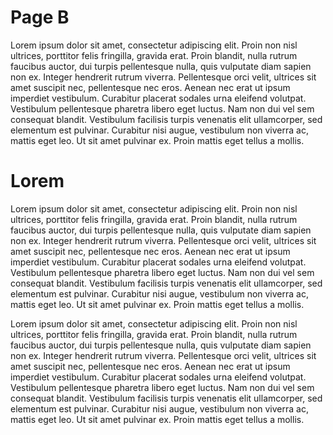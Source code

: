 # Page B

Lorem ipsum dolor sit amet, consectetur adipiscing elit. Proin non nisl ultrices, porttitor felis fringilla, gravida erat. Proin blandit, nulla rutrum faucibus auctor, dui turpis pellentesque nulla, quis vulputate diam sapien non ex. Integer hendrerit rutrum viverra. Pellentesque orci velit, ultrices sit amet suscipit nec, pellentesque nec eros. Aenean nec erat ut ipsum imperdiet vestibulum. Curabitur placerat sodales urna eleifend volutpat. Vestibulum pellentesque pharetra libero eget luctus. Nam non dui vel sem consequat blandit. Vestibulum facilisis turpis venenatis elit ullamcorper, sed elementum est pulvinar. Curabitur nisi augue, vestibulum non viverra ac, mattis eget leo. Ut sit amet pulvinar ex. Proin mattis eget tellus a mollis.

# Lorem

Lorem ipsum dolor sit amet, consectetur adipiscing elit. Proin non nisl ultrices, porttitor felis fringilla, gravida erat. Proin blandit, nulla rutrum faucibus auctor, dui turpis pellentesque nulla, quis vulputate diam sapien non ex. Integer hendrerit rutrum viverra. Pellentesque orci velit, ultrices sit amet suscipit nec, pellentesque nec eros. Aenean nec erat ut ipsum imperdiet vestibulum. Curabitur placerat sodales urna eleifend volutpat. Vestibulum pellentesque pharetra libero eget luctus. Nam non dui vel sem consequat blandit. Vestibulum facilisis turpis venenatis elit ullamcorper, sed elementum est pulvinar. Curabitur nisi augue, vestibulum non viverra ac, mattis eget leo. Ut sit amet pulvinar ex. Proin mattis eget tellus a mollis.

Lorem ipsum dolor sit amet, consectetur adipiscing elit. Proin non nisl ultrices, porttitor felis fringilla, gravida erat. Proin blandit, nulla rutrum faucibus auctor, dui turpis pellentesque nulla, quis vulputate diam sapien non ex. Integer hendrerit rutrum viverra. Pellentesque orci velit, ultrices sit amet suscipit nec, pellentesque nec eros. Aenean nec erat ut ipsum imperdiet vestibulum. Curabitur placerat sodales urna eleifend volutpat. Vestibulum pellentesque pharetra libero eget luctus. Nam non dui vel sem consequat blandit. Vestibulum facilisis turpis venenatis elit ullamcorper, sed elementum est pulvinar. Curabitur nisi augue, vestibulum non viverra ac, mattis eget leo. Ut sit amet pulvinar ex. Proin mattis eget tellus a mollis.
